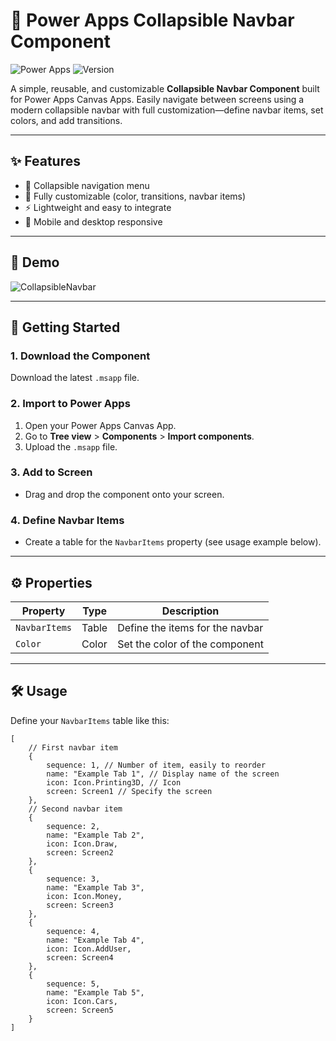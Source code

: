 # 🧭 Power Apps Collapsible Navbar Component

![Power Apps](https://img.shields.io/badge/built%20with-Power%20Apps-purple?style=flat-square)
![Version](https://img.shields.io/badge/version-1.0.0-blue?style=flat-square)

A simple, reusable, and customizable **Collapsible Navbar Component** built for Power Apps Canvas Apps. Easily navigate between screens using a modern collapsible navbar with full customization—define navbar items, set colors, and add transitions.

---

## ✨ Features

- 📂 Collapsible navigation menu
- 🎨 Fully customizable (color, transitions, navbar items)
- ⚡ Lightweight and easy to integrate
- 📱 Mobile and desktop responsive

---

## 🎥 Demo

![CollapsibleNavbar](https://github.com/user-attachments/assets/6e9aa33f-13c2-420e-9c7a-2ce25f0b9ec8)

---

## 🚀 Getting Started

### 1. Download the Component

Download the latest `.msapp` file.

### 2. Import to Power Apps

1. Open your Power Apps Canvas App.
2. Go to **Tree view** > **Components** > **Import components**.
3. Upload the `.msapp` file.

### 3. Add to Screen

- Drag and drop the component onto your screen.

### 4. Define Navbar Items

- Create a table for the `NavbarItems` property (see usage example below).

---

## ⚙️ Properties

| Property       | Type   | Description                       |
|----------------|--------|-----------------------------------|
| `NavbarItems`  | Table  | Define the items for the navbar   |
| `Color`        | Color  | Set the color of the component    |

---

## 🛠️ Usage

Define your `NavbarItems` table like this:

```powerapps
[
    // First navbar item
    {
        sequence: 1, // Number of item, easily to reorder
        name: "Example Tab 1", // Display name of the screen
        icon: Icon.Printing3D, // Icon
        screen: Screen1 // Specify the screen
    },
    // Second navbar item
    {
        sequence: 2,
        name: "Example Tab 2",
        icon: Icon.Draw,
        screen: Screen2
    },
    {
        sequence: 3,
        name: "Example Tab 3",
        icon: Icon.Money,
        screen: Screen3
    },
    {
        sequence: 4,
        name: "Example Tab 4",
        icon: Icon.AddUser,
        screen: Screen4
    },
    {
        sequence: 5,
        name: "Example Tab 5",
        icon: Icon.Cars,
        screen: Screen5
    }
]
